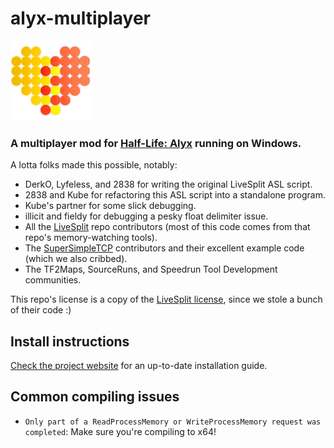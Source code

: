 # alyx-multiplayer

![alyx-multiplayer logo, a health heart icon of interspersed red and yellow circles.](assets/logo_small.png)

### A multiplayer mod for [Half-Life: Alyx](https://www.half-life.com/en/alyx/) running on Windows.

A lotta folks made this possible, notably:

- DerkO, Lyfeless, and 2838 for writing the original LiveSplit ASL script.
- 2838 and Kube for refactoring this ASL script into a standalone program.
- Kube's partner for some slick debugging.
- illicit and fieldy for debugging a pesky float delimiter issue.
- All the [LiveSplit](https://github.com/LiveSplit/LiveSplit) repo contributors (most of this code comes from that repo's memory-watching tools).
- The [SuperSimpleTCP](https://github.com/jchristn/simpletcp) contributors and their excellent example code (which we also cribbed).
- The TF2Maps, SourceRuns, and Speedrun Tool Development communities.

This repo's license is a copy of the [LiveSplit license](https://github.com/LiveSplit/LiveSplit/blob/master/LICENSE), since we stole a bunch of their code :)

## Install instructions

[Check the project website](https://alyx-multiplayer.com/#install) for an up-to-date installation guide.

## Common compiling issues

- `Only part of a ReadProcessMemory or WriteProcessMemory request was completed`: Make sure you're compiling to x64!